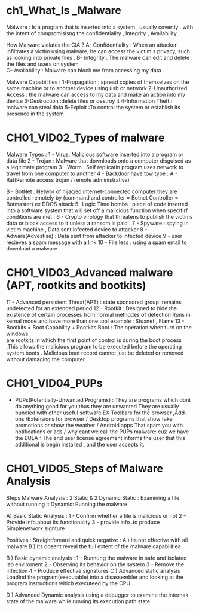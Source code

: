 # ch1_What_Is _Malware
Malware : Is a program that is inserted into a system , usually covertly , with the intent of compromisisng the confidentiality , Integrity , Availability. 

How Malware violates the CIA ?
A- Confidentiality : When an attacker infiltrates a victim using malware, he can access the victim's privacy, such as looking into private files .
B- Integrity : The malware can edit and delete the files and users on system   
C- Availability : Malware can block me from accessing my data .


Malware Capabilities : 
1-Propagation : spread copies of themselves on the same machine or to another device using usb or network
2-Unauthorized Access  : the malware can access to my data and make an action into my device 
3-Destruction :delete files or destroy it
4-Information Theft : malware  can steal data 
5-Exploit :To control the system or establish its presence in the system

# CH01_VID02_Types of malware
Malware Types : 
1 - Virus: Malicious software inserted into a program or data file 
2 - Trojan : Malware that downloads onto a computer disguised as a legitimate program
3 - Worm : Self replicatin program uses network to travel from one computer to another
4 - Backdoor have tow type : 
  A - Rat(Remote access trojan / remote administrative)
  
  B - BotNet : Networ of hijacjed internet-connected computer 
      they are controlled remotely by (command and controller = Botnet Controller = Botmaster) ex DDOS attack
5- Logic Time bombs : piece of code inserted into a software system that will set off a malicious function when specifirf conditions are met .
6 - Crypto virology that threatens to publish the victims data or block access to it unless a ransom is paid .
7 - Spyware : spying in victim machine , Data sent infected device to attacker
8 - Adware(Advestise) : Data sent from attacker to infected device
9 - user recieves a spam message with a link
10 - File less : using a spam email to download a malware

# CH01_VID03_Advanced malware (APT, rootkits and bootkits)

11 - Advanced persistent Threat(APT) : state sponsored group :remains undetected for an extended period
12 - Rootkit : Designed to hide the existence of certain processes from normal methodes of detection 
     Runs in kernal mode and have more than one tool example : Stuxnet , Flame
13 - Bootkits = Boot Capability + Rootkits
     Boot : The operation when turn on the windows.  
     are rootkits in which the first point of control is during the boot process ,This allows the malicious program to be executed before the operating system boots .
     Malicious boot record cannot just be deleted or removed without damaging the computer .
  
# CH01_VID04_PUPs

* PUPs(Potentially-Unwanted Programs) : They are programs which dont do anything good for you,thus they are unwanted
     They are usually bundled with other useful software EX Toolbars for the browser ,Add-ons /Extensions for browser / Desktop programs that show fake promotions or show the weather /
     Android apps That spam you with notifications or ads /
why cant we call the PUPs malware:
cuz we have the EULA : The end user license agreement informs the user that this additional is begin installed , and the user accepts it.

# CH01_VID05_Steps of Malware Analysis 
Steps Malware Analysis :
2 Static & 2 Dynamic
Static : Examining a file without running it 
Dynamic: Running the malware


A) Basic Static Analysis :
  1 - Confirm whether a file is malicious or not 
  2 - Provide info.about its functionality
  3 - provide info .to produce Simplenetwork signture

  Positives : Straightforeard and quick 
  negative : A ) its not effective with all malware
             B ) Its dosent reveal the full extent of the malware capabilitiea
  


B ) Basic dynamic analysis :
    1 - Runnung the malware in safe and isolated lab enviroment 
    2 - Observing its behavior on the system
    3 - Remove the infection
    4 - Produce effective signatures
C ) Advanced static analysis 
    Loadind the program(executable) into a disassembler and looking at the program instructions which executeed by the CPU


D ) Advanced Dynamic analysis
    using a debugger to examine the internak state of the malware while runuing its execution path state .
